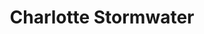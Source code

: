 ---
title: "Charlotte Stormwater"

description: "Charlotte Stormwater inspections, maintenance and installations. Best Management Practices implemented and maintained to engineered plans. Local Stormwater help!"
# 1. To ensure Netlify triggers a build on our exampleSite instance, we need to change a file in the exampleSite directory.
theme_version: '2.8.2'
cascade:
  featured_image: '/images/ncstormwaterbg.jpg'
---